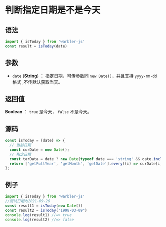 
# 判断指定日期是不是今天

## 语法


```js
import { isToday } from 'warbler-js'
const result = isToday(date)
```

## 参数

- `date` (**String**) ： 指定日期，可传参数同 `new Date()`，并且支持 `yyyy-mm-dd`格式 ,不传默认获取当天。


## 返回值

**Boolean** ： `true` 是今天， `false` 不是今天。


## 源码

```js
const isToday = (date) => {
  // 当前日期
  const curDate = new Date();
  // 指定日期
  const tarData = date ? new Date(typeof date === 'string' && date.includes('-') ? date.replace(/-/g, '/') : date) : new Date();
  return ['getFullYear', 'getMonth', 'getDate'].every((i) => curDate[i]() === tarData[i]());
};
```

## 例子


```js
import { isToday } from 'warbler-js'
//测试日期为2021-09-26
const result1 = isToday(new Date())
const result2 = isToday("1998-03-09")
console.log(result1) //=> true
console.log(result2) //=> false
```